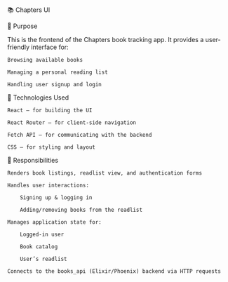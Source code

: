 📚 Chapters UI

🎯 Purpose

This is the frontend of the Chapters book tracking app. It provides a user-friendly interface for:

    Browsing available books

    Managing a personal reading list

    Handling user signup and login

🧰 Technologies Used

    React – for building the UI

    React Router – for client-side navigation

    Fetch API – for communicating with the backend

    CSS – for styling and layout

🧠 Responsibilities

    Renders book listings, readlist view, and authentication forms

    Handles user interactions:

        Signing up & logging in

        Adding/removing books from the readlist

    Manages application state for:

        Logged-in user

        Book catalog

        User’s readlist

    Connects to the books_api (Elixir/Phoenix) backend via HTTP requests
